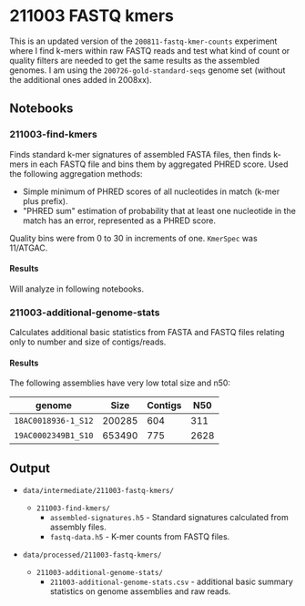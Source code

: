 # 211003 FASTQ kmers

This is an updated version of the `200811-fastq-kmer-counts` experiment where I find k-mers within
raw FASTQ reads and test what kind of count or quality filters are needed to get the same results as
the assembled genomes. I am using the `200726-gold-standard-seqs` genome set (without the additional
ones added in 2008xx).


## Notebooks

### 211003-find-kmers

Finds standard k-mer signatures of assembled FASTA files, then finds k-mers in each FASTQ file and
bins them by aggregated PHRED score. Used the following aggregation methods:

* Simple minimum of PHRED scores of all nucleotides in match (k-mer plus prefix).
* "PHRED sum" estimation of probability that at least one nucleotide in the match has an error,
  represented as a PHRED score.
  
Quality bins were from 0 to 30 in increments of one. `KmerSpec` was 11/ATGAC.

#### Results

Will analyze in following notebooks.
  
  
### 211003-additional-genome-stats

Calculates additional basic statistics from FASTA and FASTQ files relating only to number and size
of contigs/reads.


#### Results

The following assemblies have very low total size and n50:

| genome              | Size   | Contigs | N50  |
|---------------------|--------|---------|------|
| `18AC0018936-1_S12` | 200285 | 604     | 311  |
| `19AC0002349B1_S10` | 653490 | 775     | 2628 |


## Output

* `data/intermediate/211003-fastq-kmers/`
  * `211003-find-kmers/`
    * `assembled-signatures.h5` - Standard signatures calculated from assembly files.
    * `fastq-data.h5` - K-mer counts from FASTQ files.

* `data/processed/211003-fastq-kmers/`
  * `211003-additional-genome-stats/`
    * `211003-additional-genome-stats.csv` - additional basic summary statistics on genome
      assemblies and raw reads.
